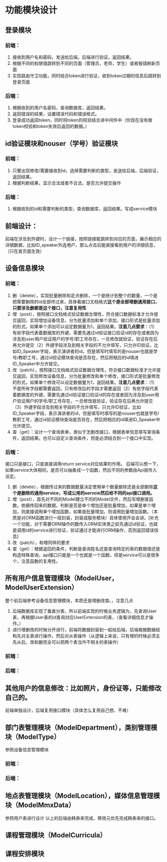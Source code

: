 <!--
 * @Author           : Albert Wang
 * Copyright Notice : Copyright (c) 2022 Albert Wang 王子睿, All Rights Reserved.
 * @Time             : 2022-01-27 23:37:15
 * @Description      :
 * @Email            : shadowofgost@outlook.com
 * @FilePath         : /WebBackend/整体技术框架设计.md
 * @LastAuthor       : Albert Wang
 * @LastTime         : 2022-01-28 16:42:28
 * @Software         : Vscode
-->
# 功能模块设计
## 登录模块
### 前端：
1. 接收到用户名和密码，发送给后端，后端进行验证，返回结果。
2. 根据不同的权限值跳转到不同的页面（管理员，老师，学生）或者报错刷新页面
3. 实现路由守卫功能，同时结合token进行验证，收到token过期的信息后跳转到登录页面
### 后端：
1. 根据收到的用户名密码，查询数据库，返回结果。
2. 返回错误的结果，设置错误代码和错误格式。
3. 登录成功返回token，同时将token的校验结合进中间件中（你现在没有做token校验和token失效后返回的数据。）



## id验证模块和nouser（学号）验证模块
### 前端：
1. 只要出现修改/需要接收到id，选择需要判断的类型，发送给后端，后端验证，返回结果。
2. 根据判断结果，显示合法或者不合法，是否允许提交操作
### 后端：
1. 根据收到的id和需要判断的类型，查询数据库，返回结果。写成service模块

## 前端设计：
前端在涉及到外键时，设计一个链接，按照链接能跳转到对应的页面，展示相应的详细数据，比如ID_speaker外连用户，那么点击后能直接看到用户的详细信息，（只在查页面生效）
## 设备信息模块
### 前端：
1. 删（delete），实现批量删除和定点删除，一个是统计到整个的数量，一个是把需要删除的id全部传过来，具体看接口文档格式**这个是全部增删通用接口，只要涉及删都是这个接口，注意复用性**
2. 增（post），按照接口文档格式验证数据合理性，符合接口数据标准才允许提交返回，实现增加设备信息，分为批量添加和单个添加，接口形式是批量添加的形式，如果单个添加可以设定数据量为1，返回结果。**注意几点要求**：（1）有些字段代表着数据库的外键，需要先通过id验证接口验证id的存在或者因为涉及到user用户验证用户的学号/职工号存在，一旦修改就验证，验证存在后再允许提交（2）外键字段涉及到相关字段的不允许填写，只允许ID验证，比如ID_Speaker字段，表示演讲者的id，但是填写时填写的是nouser也就是学号/教职工号，通过id验证模块查询是否存在，然后把相应的id填进ID_Speaker中允许提交。
3. 改（patch），按照接口文档格式验证数据合理性，符合接口数据标准才允许提交返回，实现修改设备信息，分为批量修改和单个修改，接口形式是批量修改的形式，如果单个修改可以设定数据量为1，返回结果。**注意几点要求**：（1）不是所有字段都需要返回，只有修改后的字段才需要返回（2）有些字段代表着数据库的外键，需要先通过id验证接口验证id的存在或者因为涉及到user用户验证用户的学号/职工号存在，一旦修改就验证，验证存在后再允许提交（3）外键字段涉及到相关字段的不允许填写，只允许ID验证，比如ID_Speaker字段，表示演讲者的id，但是填写时填写的是nouser也就是学号/教职工号，通过id验证模块查询是否存在，然后把相应的id填进ID_Speaker中允许提交。
4. 查（get）：设计一个查询表单，类似于怎删改接口，根据表单信息填写查询条件，返回结果。也可以自定义查询条件，但是必须结合到一个接口中实现。
### 后端：
接口只是接口，只是直接调用return service对应结果的作用。
后端可以想一下，如果service大体相同，是否可以抽象成一个函数，然后不同的参数由Api层传入设定。
1. 删（delete），根据传过来的数据数量决定使用单个数量删除还是全部删除**这个是删除的通用service，写成公用的servcie然后给不同的api接口调用。**
2. 增（post），首先对不同的Model建立不同的Model文件，然后写增删查函数，依据传回来的数据，判断是否是单个增加还是批量增加，如果是单个增加，则直接调用单个增加函数，如果是批量增加，则调用批量增加函数。（本质是对ORM函数进行一层封装，封装成服务模块）具体使用开会会讲。[补充一个功能，对于需要ORM操作的数传入ORM实体类之前先通过id验证，也就是调用id的service进行验证，验证通过才能进行ORM操作，否则返回错误信息]
3. 改（patch），和增同样的要求
4. 查（get）：根据返回的条件，判断是查询姓名还是查询特定的表的数据值还是构造特殊查询，api接口只能是一个也就是一个函数，但是service可以是很多个，注意函数的复用性。


## 所有用户信息管理模块（ModelUser，ModelUserExtension）
整个前后端参考设备信息管理模块，本质还是增删改查。，注意几点
1. 后端数据库实现了垂直分表，所以前端实现的时候业务逻辑为，先查询User表，再根据User表的id查询对应UserExtension的表，（查看详细信息才操作。）
2. 进行增删改的时候分开进行，前端将数据封装到一起给后端，后端根据数据结构先对主表进行操作，然后对从表操作（从逻辑上来说，只有增的时候必须主先从后，改和删完全可以把两个表当作不相关的表操作）
### 前端：
### 后端：

## 其他用户的信息修改：比如照片，身份证等，只能修改自己的。
前端单独设计，后端复用接口模块（具体怎么复用自己想，不难）
## 部门表管理模块（ModelDepartment），类别管理模块（ModelType）
参照设备信息管理模块
### 前端：
### 后端：
## 地点表管理模块（ModelLocation），媒体信息管理模块（ModelMmxData）
参照用户表进行设计
以上的后端由韩泰来完成，蔡晓元优先完成韩泰来的接口。


## 课程管理模块（ModelCurricula）
## 课程安排模块
